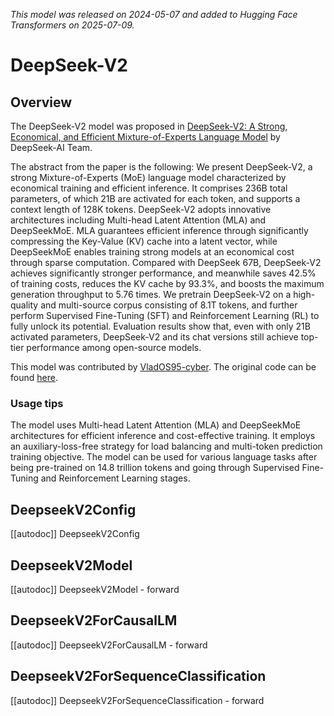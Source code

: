 <!--Copyright 2025 The HuggingFace Team. All rights reserved.

Licensed under the Apache License, Version 2.0 (the "License"); you may not use this file except in compliance with
the License. You may obtain a copy of the License at

http://www.apache.org/licenses/LICENSE-2.0

Unless required by applicable law or agreed to in writing, software distributed under the License is distributed on
an "AS IS" BASIS, WITHOUT WARRANTIES OR CONDITIONS OF ANY KIND, either express or implied. See the License for the
specific language governing permissions and limitations under the License.

⚠️ Note that this file is in Markdown but contain specific syntax for our doc-builder (similar to MDX) that may not be
rendered properly in your Markdown viewer.

-->
*This model was released on 2024-05-07 and added to Hugging Face Transformers on 2025-07-09.*

# DeepSeek-V2

## Overview

The DeepSeek-V2 model was proposed in [DeepSeek-V2: A Strong, Economical, and Efficient Mixture-of-Experts Language Model](https://huggingface.co/papers/2405.04434) by DeepSeek-AI Team.

The abstract from the paper is the following:
We present DeepSeek-V2, a strong Mixture-of-Experts (MoE) language model characterized by economical training and efficient inference. It comprises 236B total parameters, of which 21B are activated for each token, and supports a context length of 128K tokens. DeepSeek-V2 adopts innovative architectures including Multi-head Latent Attention (MLA) and DeepSeekMoE. MLA guarantees efficient inference through significantly compressing the Key-Value (KV) cache into a latent vector, while DeepSeekMoE enables training strong models at an economical cost through sparse computation. Compared with DeepSeek 67B, DeepSeek-V2 achieves significantly stronger performance, and meanwhile saves 42.5% of training costs, reduces the KV cache by 93.3%, and boosts the maximum generation throughput to 5.76 times. We pretrain DeepSeek-V2 on a high-quality and multi-source corpus consisting of 8.1T tokens, and further perform Supervised Fine-Tuning (SFT) and Reinforcement Learning (RL) to fully unlock its potential. Evaluation results show that, even with only 21B activated parameters, DeepSeek-V2 and its chat versions still achieve top-tier performance among open-source models.

This model was contributed by [VladOS95-cyber](https://github.com/VladOS95-cyber).
The original code can be found [here](https://huggingface.co/deepseek-ai/DeepSeek-V2).

### Usage tips
The model uses Multi-head Latent Attention (MLA) and DeepSeekMoE architectures for efficient inference and cost-effective training. It employs an auxiliary-loss-free strategy for load balancing and multi-token prediction training objective. The model can be used for various language tasks after being pre-trained on 14.8 trillion tokens and going through Supervised Fine-Tuning and Reinforcement Learning stages.

## DeepseekV2Config

[[autodoc]] DeepseekV2Config

## DeepseekV2Model

[[autodoc]] DeepseekV2Model
    - forward

## DeepseekV2ForCausalLM

[[autodoc]] DeepseekV2ForCausalLM
    - forward

## DeepseekV2ForSequenceClassification

[[autodoc]] DeepseekV2ForSequenceClassification
    - forward
